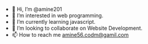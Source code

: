 - 👋 Hi, I’m @amine201
- 👀 I’m interested in web programming.
- 🌱 I’m currently learning javascript.
- 💞️ I’m looking to collaborate on Website Development.
- 📫 How to reach me amine56.codm@gamil.com

<!---
amine201/amine201 is a ✨ special ✨ repository because its `README.md` (this file) appears on your GitHub profile.
You can click the Preview link to take a look at your changes.
--->
